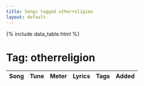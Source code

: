 ```yaml
---
title: Songs tagged otherreligion
layout: default
---
```

{% include data_table.html %}
# Tag: otherreligion
<table id='song-table' cellspacing='0' width='100%'><thead><th>Song</th><th>Tune</th><th>Meter</th><th>Lyrics</th><th>Tags</th><th>Added</th></thead>
